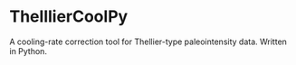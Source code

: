 # ThelllierCoolPy
A cooling-rate correction tool for Thellier-type paleointensity data. Written in Python.
